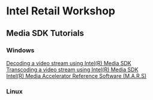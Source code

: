 # Intel Retail Workshop

## Media SDK Tutorials

### Windows
[Decoding a video stream using Intel(R) Media SDK](Content/media_sdk_decode_windows.md)  
[Transcoding a video stream using Intel(R) Media SDK](Content/media_sdk_transcode_windows.md)  
[Intel(R) Media Accelerator Reference Software (M.A.R.S)](Content/media_accelerator_reference_software_windows.md)  

### Linux
